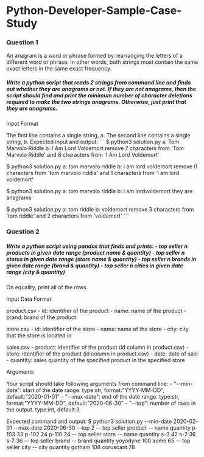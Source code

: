 # Python-Developer-Sample-Case-Study
### Question 1

An anagram is a word or phrase formed by rearranging the letters of a different word or phrase. In other words, both strings must contain the same exact letters in the same exact frequency.

##### Write a python script that reads 2 strings from command line and finds out whether they are anagrams or not. If they are not anagrams, then the script should find and print the minimum number of character deletions required to make the two strings anagrams. Otherwise, just print that they are anagrams.

Input Format

The first line contains a single string, a.
The second line contains a single string, b.
Expected input and output: ``` $ python3 solution.py a: Tom Marvolo Riddle b: I Am Lord Voldemort remove 7 characters from 'Tom Marvolo Riddle' and 8 characters from 'I Am Lord Voldemort'

$ python3 solution.py a: tom marvolo riddle b: i am lord voldemort remove 0 characters from 'tom marvolo riddle' and 1 characters from 'i am lord voldemort'

$ python3 solution.py a: tom marvolo riddle b: i am lordvoldemort they are anagrams

$ python3 solution.py a: tom riddle b: voldemort remove 3 characters from 'tom riddle' and 2 characters from 'voldemort' ```

### Question 2

##### Write a python script using pandas that finds and prints: - top seller n products in given date range (product name & quantity) - top seller n stores in given date range (store name & quantity) - top seller n brands in given date range (brand & quantity) - top seller n cities in given date range (city & quantity)

On equality, print all of the rows.

Input Data Format

product.csv - id: identifier of the product - name: name of the product - brand: brand of the product

store.csv - id: identifier of the store - name: name of the store - city: city that the store is located in

sales.csv - product: identifier of the product (id column in product.csv) - store: identifier of the product (id column in product.csv) - date: date of sale - quantity: sales quantity of the specified product in the specified store

Arguments

Your script should take following arguments from command line: - "--min-date": start of the date range. type:str, format:"YYYY-MM-DD", default:"2020-01-01" - "--max-date": end of the date range. type:str, format:"YYYY-MM-DD", default:"2020-06-30" - "--top": number of rows in the output. type:int, default:3

Expected command and output: $ python3 solution.py --min-date 2020-02-01 --max-date 2020-06-30 --top 2 -- top seller product -- name quantity p-103 33 p-102 24 p-110 24 -- top seller store -- name quantity s-3 42 s-2 36 s-7 36 -- top seller brand -- brand quantity yoyodyne 100 acme 65 -- top seller city -- city quantity gotham 108 coruscant 78
